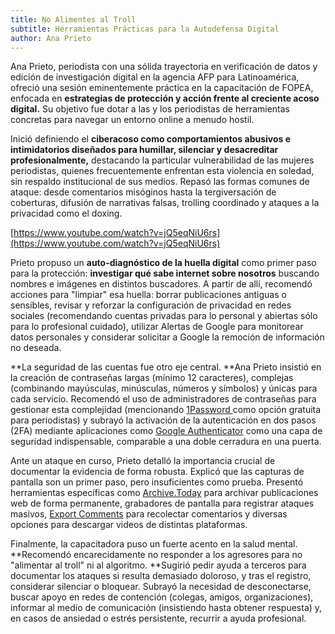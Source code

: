 ```yaml
---
title: No Alimentes al Troll
subtitle: Herramientas Prácticas para la Autodefensa Digital
author: Ana Prieto
---
```


Ana Prieto, periodista con una sólida trayectoria en verificación de datos y edición de investigación digital en la agencia AFP para Latinoamérica, ofreció una sesión eminentemente práctica en la capacitación de FOPEA, enfocada en **estrategias de protección y acción frente al creciente acoso digital.** Su objetivo fue dotar a las y los periodistas de herramientas concretas para navegar un entorno online a menudo hostil.  

Inició definiendo el **ciberacoso como comportamientos abusivos e intimidatorios diseñados para humillar, silenciar y desacreditar profesionalmente,** destacando la particular vulnerabilidad de las mujeres periodistas, quienes frecuentemente enfrentan esta violencia en soledad, sin respaldo institucional de sus medios. Repasó las formas comunes de ataque: desde comentarios misóginos hasta la tergiversación de coberturas, difusión de narrativas falsas, trolling coordinado y ataques a la privacidad como el doxing.  

[https://www.youtube.com/watch?v=jQ5eqNiU6rs](https://www.youtube.com/watch?v=jQ5eqNiU6rs) 

Prieto propuso un **auto-diagnóstico de la huella digital** como primer paso para la protección: **investigar qué sabe internet sobre nosotros** buscando nombres e imágenes en distintos buscadores. A partir de allí, recomendó acciones para "limpiar" esa huella: borrar publicaciones antiguas o sensibles, revisar y reforzar la configuración de privacidad en redes sociales (recomendando cuentas privadas para lo personal y abiertas sólo para lo profesional cuidado), utilizar Alertas de Google para monitorear datos personales y considerar solicitar a Google la remoción de información no deseada.  

**La seguridad de las cuentas fue otro eje central. **Ana Prieto insistió en la creación de contraseñas largas (mínimo 12 caracteres), complejas (combinando mayúsculas, minúsculas, números y símbolos) y únicas para cada servicio. Recomendó el uso de administradores de contraseñas para gestionar esta complejidad (mencionando [1Password ](https://1password.com/es)como opción gratuita para periodistas) y subrayó la activación de la autenticación en dos pasos (2FA) mediante aplicaciones como [Google Authenticator](https://play.google.com/store/apps/details?id=com.google.android.apps.authenticator2&hl=es_AR) como una capa de seguridad indispensable, comparable a una doble cerradura en una puerta.  

Ante un ataque en curso, Prieto detalló la importancia crucial de documentar la evidencia de forma robusta. Explicó que las capturas de pantalla son un primer paso, pero insuficientes como prueba. Presentó herramientas específicas como [Archive.Today](https://archive.is/) para archivar publicaciones web de forma permanente, grabadores de pantalla para registrar ataques masivos, [Export Comments](https://exportcomments.com/) para recolectar comentarios y diversas opciones para descargar videos de distintas plataformas.  

Finalmente, la capacitadora puso un fuerte acento en la salud mental. **Recomendó encarecidamente no responder a los agresores para no "alimentar al troll" ni al algoritmo. **Sugirió pedir ayuda a terceros para documentar los ataques si resulta demasiado doloroso, y tras el registro, considerar silenciar o bloquear. Subrayó la necesidad de desconectarse, buscar apoyo en redes de contención (colegas, amigos, organizaciones), informar al medio de comunicación (insistiendo hasta obtener respuesta) y, en casos de ansiedad o estrés persistente, recurrir a ayuda profesional.  
